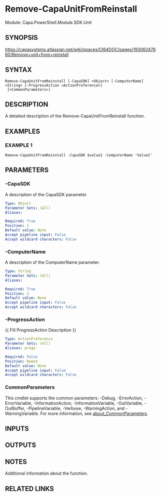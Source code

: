 # Remove-CapaUnitFromReinstall

Module: Capa.PowerShell.Module.SDK.Unit

## SYNOPSIS
https://capasystems.atlassian.net/wiki/spaces/CI64DOC/pages/19306247680/Remove+unit+from+reinstall

## SYNTAX

```
Remove-CapaUnitFromReinstall [-CapaSDK] <Object> [-ComputerName] <String> [-ProgressAction <ActionPreference>]
 [<CommonParameters>]
```

## DESCRIPTION
A detailed description of the Remove-CapaUnitFromReinstall function.

## EXAMPLES

### EXAMPLE 1
```
Remove-CapaUnitFromReinstall -CapaSDK $value1 -ComputerName 'Value2'
```

## PARAMETERS

### -CapaSDK
A description of the CapaSDK parameter.

```yaml
Type: Object
Parameter Sets: (All)
Aliases:

Required: True
Position: 1
Default value: None
Accept pipeline input: False
Accept wildcard characters: False
```

### -ComputerName
A description of the ComputerName parameter.

```yaml
Type: String
Parameter Sets: (All)
Aliases:

Required: True
Position: 2
Default value: None
Accept pipeline input: False
Accept wildcard characters: False
```

### -ProgressAction
{{ Fill ProgressAction Description }}

```yaml
Type: ActionPreference
Parameter Sets: (All)
Aliases: proga

Required: False
Position: Named
Default value: None
Accept pipeline input: False
Accept wildcard characters: False
```

### CommonParameters
This cmdlet supports the common parameters: -Debug, -ErrorAction, -ErrorVariable, -InformationAction, -InformationVariable, -OutVariable, -OutBuffer, -PipelineVariable, -Verbose, -WarningAction, and -WarningVariable. For more information, see [about_CommonParameters](http://go.microsoft.com/fwlink/?LinkID=113216).

## INPUTS

## OUTPUTS

## NOTES
Additional information about the function.

## RELATED LINKS

